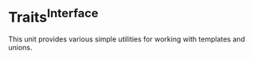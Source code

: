 # Traits<sup>Interface</sup>

This unit provides various simple utilities for working with templates and unions.
